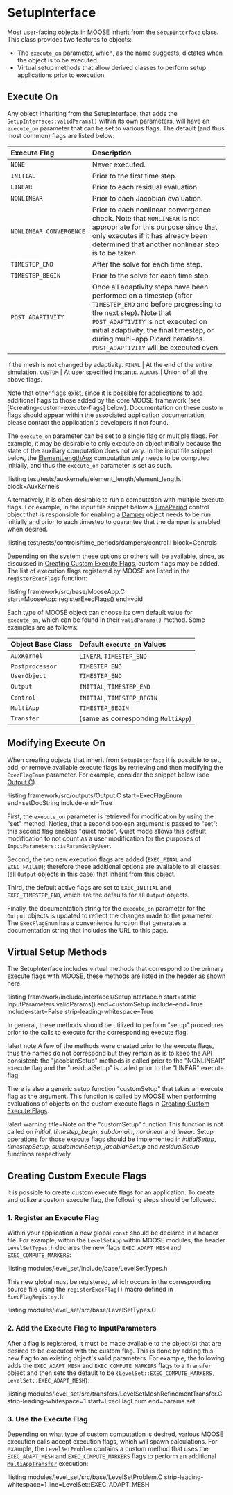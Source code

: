 # SetupInterface

Most user-facing objects in MOOSE inherit from the `SetupInterface` class. This class provides two
features to objects:

- The `execute_on` parameter, which, as the name suggests, dictates when the object is to be executed.
- Virtual setup methods that allow derived classes to perform setup applications prior to execution.

## Execute On

Any object inheriting from the SetupInterface, that adds the `SetupInterface::validParams()` within its
own parameters, will have an `execute_on` parameter that can be set to various flags.
The default (and thus most common) flags are listed below:

| Execute Flag | Description |
| :- | :- |
`NONE` | Never executed.
`INITIAL` | Prior to the first time step.
`LINEAR` | Prior to each residual evaluation.
`NONLINEAR` | Prior to each Jacobian evaluation.
`NONLINEAR_CONVERGENCE` | Prior to each nonlinear convergence check. Note that `NONLINEAR` is not appropriate for this purpose since that only executes if it has already been determined that another nonlinear step is to be taken.
`TIMESTEP_END` | After the solve for each time step.
`TIMESTEP_BEGIN` | Prior to the solve for each time step.
`POST_ADAPTIVITY` | Once all adaptivity steps have been performed on a timestep (after `TIMESTEP_END` and before progressing to the next step). Note that `POST_ADAPTIVITY` is not executed on initial adaptivity, the final timestep, or during multi-app Picard iterations. `POST_ADAPTIVITY` will be executed even
if the mesh is not changed by adaptivity.
`FINAL` | At the end of the entire simulation.
`CUSTOM` | At user specified instants.
`ALWAYS` | Union of all the above flags.

Note that other flags exist, since it is possible for applications to add additional
flags to those added by the core MOOSE framework (see [#creating-custom-execute-flags] below).
Documentation on these custom flags should appear within the associated application documentation;
please contact the application's developers if not found.

The `execute_on` parameter can be set to a single flag or multiple flags. For example, it may be
desirable to only execute an object initially because the state of the auxiliary computation does not
vary. In the input file snippet below, the [ElementLengthAux](/ElementLengthAux.md) computation only
needs to be computed initially, and thus the `execute_on` parameter is set as such.

!listing test/tests/auxkernels/element_length/element_length.i block=AuxKernels

Alternatively, it is often desirable to run a computation with multiple execute flags. For example,
in the input file snippet below a [TimePeriod](/TimePeriod.md) control object that is responsible for
enabling a [Damper](/Dampers/index.md) object needs to be run initially and prior to each timestep
to guarantee that the damper is enabled when desired.

!listing test/tests/controls/time_periods/dampers/control.i block=Controls

Depending on the system these options or others will be available, since, as discussed in
[Creating Custom Execute Flags](#creating-custom-execute-flags), custom flags may be added. The
list of execution flags registered by MOOSE are listed in the `registerExecFlags` function:

!listing framework/src/base/MooseApp.C start=MooseApp::registerExecFlags() end=void

Each type of MOOSE object can choose its own default value for `execute_on`, which
can be found in their `validParams()` method. Some examples are as follows:

| Object Base Class | Default `execute_on` Values |
| :- | :- |
| `AuxKernel` | `LINEAR`, `TIMESTEP_END` |
| `Postprocessor` | `TIMESTEP_END` |
| `UserObject` | `TIMESTEP_END` |
| `Output` | `INITIAL`, `TIMESTEP_END` |
| `Control` | `INITIAL`, `TIMESTEP_BEGIN` |
| `MultiApp` | `TIMESTEP_BEGIN` |
| `Transfer` | (same as corresponding `MultiApp`) |

## Modifying Execute On

When creating objects that inherit from `SetupInterface` it is possible to set, add, or remove
available execute flags by retrieving and then modifying the `ExecFlagEnum` parameter. For example,
consider the snippet below (see [Output.C](/framework/src/outputs/Output.C)).

!listing framework/src/outputs/Output.C start=ExecFlagEnum end=setDocString include-end=True

First, the `execute_on` parameter is retrieved for modification by using the "set" method. Notice, that a
second boolean argument is passed to "set": this second flag enables "quiet mode". Quiet mode allows
this default modification to not count as a user modification for the purposes of `InputParameters::isParamSetByUser`.

Second, the two new execution flags are added (`EXEC_FINAL` and `EXEC_FAILED`); therefore these
additional options are available to all classes (all `Output` objects in this case) that
inherit from this object.

Third, the default active flags are set to `EXEC_INITIAL` and `EXEC_TIMESTEP_END`, which
are the defaults for all `Output` objects.

Finally, the documentation string for the `execute_on` parameter for the `Output` objects is
updated to reflect the changes made to the parameter. The `ExecFlagEnum` has a convenience function
that generates a documentation string that includes the URL to this page.


## Virtual Setup Methods

The SetupInterface includes virtual methods that correspond to the primary execute flags
with MOOSE, these methods are listed in the header as shown here.

!listing framework/include/interfaces/SetupInterface.h
         start=static InputParameters validParams()
         end=customSetup
         include-end=True
         include-start=False
         strip-leading-whitespace=True

In general, these methods should be utilized to perform "setup" procedures prior to the calls to
execute for the corresponding execute flag.

!alert note
A few of the methods were created prior to the execute flags, thus the names do not correspond but
they remain as is to keep the API consistent: the "jacobianSetup" methods is called prior to the
"NONLINEAR" execute flag and the "residualSetup" is called prior to the "LINEAR" execute flag.

There is also a generic setup function "customSetup" that takes an execute flag as the argument.
This function is called by MOOSE when performing evaluations of objects on the custom execute flags
in [Creating Custom Execute Flags](#creating-custom-execute-flags).

!alert warning title=Note on the "customSetup" function
This function is not called on *initial*, *timestep_begin*, *subdomain*, *nonlinear* and *linear*.
Setup operations for those execute flags should be implemented in *initialSetup*, *timestepSetup*,
*subdomainSetup*, *jacobianSetup* and *residualSetup* functions respectively.

## Creating Custom Execute Flags

It is possible to create custom execute flags for an application. To create and utilize a custom
execute flag, the following steps should be followed.

### 1. Register an Execute Flag

Within your application a new global `const` should be declared in a header file. For example, within
the `LevelSetApp` within MOOSE modules, the header `LevelSetTypes.h` declares the new
flags `EXEC_ADAPT_MESH` and `EXEC_COMPUTE_MARKERS`:

!listing modules/level_set/include/base/LevelSetTypes.h

This new global must be registered, which occurs in the corresponding source file using the `registerExecFlag()` macro defined in `ExecFlagRegistry.h`:

!listing modules/level_set/src/base/LevelSetTypes.C

### 2. Add the Execute Flag to InputParameters

After a flag is registered, it must be made available to the object(s) that are desired to be
executed with the custom flag. This is done by adding this new flag to an existing object's valid
parameters. For example, the following adds the `EXEC_ADAPT_MESH` and `EXEC_COMPUTE_MARKERS` flags to a `Transfer` object
and then sets the default to be `{LevelSet::EXEC_COMPUTE_MARKERS, LevelSet::EXEC_ADAPT_MESH}`:

!listing modules/level_set/src/transfers/LevelSetMeshRefinementTransfer.C strip-leading-whitespace=1 start=ExecFlagEnum end=params.set<bool>


### 3. Use the Execute Flag

Depending on what type of custom computation is desired, various MOOSE execution calls accept
execution flags, which will spawn calculations. For example, the `LevelSetProblem` contains
a custom method that uses the `EXEC_ADAPT_MESH` and `EXEC_COMPUTE_MARKERS` flags to perform
an additional [`MultiAppTransfer`](Transfers/index.md) execution:

!listing modules/level_set/src/base/LevelSetProblem.C strip-leading-whitespace=1 line=LevelSet::EXEC_ADAPT_MESH
